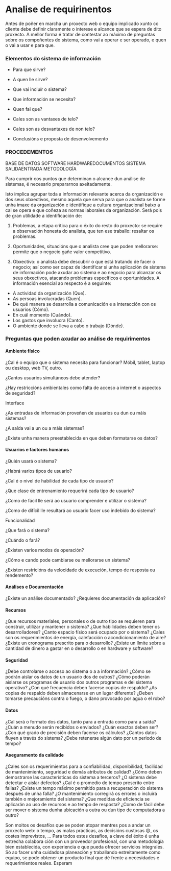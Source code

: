 # Analise de requirinentos

Antes de poñer en marcha un proxecto web o equipo implicado xunto co cliente debe definir claramente o interese e alcance que se espera de dito proxecto. A mellor forma é tratar de contestar ao máximo de preguntas sobre os compoñentes do sistema, como vai a operar e ser operado, e quen o vai a usar e para que.

### Elementos do sistema de información 

- Para que sirve?

- A quen lle sirve?

- Que vai incluír o sistema?

- Que información se necesita?

- Quen fai que?

- Cales son as vantaxes de telo?

- Cales son as desvantaxes de non telo?

- Conclusións e proposta de desenvolvemento

  

### PROCEDEMENTOS

  BASE DE DATOS SOFTWARE
  HARDWAREDOCUMENTOS
  SISTEMA SALIDAENTRADA
  METODOLOGÍA


Para cumprir cos puntos que determinan o alcance dun análise de sistemas, é necesario prepararnos axeitadamente.

Isto implica agrupar toda a información relevante acerca da organización e dos seus obxectivos, mesmo aquela que serva para que o analista se forme unha imaxe da organización e identifique a cultura organizacional baixo a cal se opera e que coñeza as normas laborales da organización.
Será pois de gran utilidade a identificación de:

1. Problemas, a etapa crítica para o éxito do resto do proxecto: se require a observación honesta do analista, que ten ese traballo: resaltar os problemas.

2. Oportunidades, situacións que o analista cree que poden mellorarse: permite que o negocio gañe valor competitivo.

3. Obxectivo: o analista debe descubrir o que está tratando de facer o negocio; así como ser capaz de identificar si unha aplicación de sistema de información pode axudar ao sistema e ao negocio para alcanzar os seus obxectivos, atacando problemas específicos e oportunidades.
A información esencial ao respecto é a seguinte:
- A actividad da organización (Que).
- As persoas involucradas (Quen).
- De qué manera se desarrolla a comunicación e a interacción con os usuarios (Cómo).
- En cuál momento (Cuándo).
- Los gastos que involucra (Canto).
- O ambiente donde se lleva a cabo o trabajo (Dónde).



### Preguntas que poden axudar ao análise de requirimentos

#### Ambiente físico

¿Cal é o equipo que o sistema necesita para funcionar? Móbil, tablet, laptop ou desktop, web TV, outro.

¿Cantos usuarios simultáneos debe atender?

¿Hay restriccións ambientales como falta de acceso a internet o aspectos de
seguridad?

Interface

¿As entradas de información proveñen de usuarios ou dun ou máis sistemas?

¿A saída vai a un ou a máis sistemas?

¿Existe unha manera preestablecida en que deben formatarse os datos?



#### Usuarios e factores humanos

¿Quién usará o sistema?

¿Habrá varios tipos de usuario?

¿Cal é o nivel de habilidad de cada tipo de usuario?

¿Que clase de entrenamiento requerirá cada tipo de usuario?

¿Como de fácil lle será ao usuario comprender e utilizar o sistema?

¿Como de difícil lle resultará ao usuario facer uso indebido do sistema?

Funcionalidad

¿Que fará o sistema?

¿Cuándo o fará?

¿Existen varios modos de operación?

¿Cómo e cando pode cambiarse ou mellorarse un sistema?

¿Existen restricións da velocidade de execución, tempo de resposta ou rendemento?



#### Análises e Documentación

¿Existe un análise documentado?
¿Requieres documentación da aplicación?

#### Recursos

¿Que recursos materiales, personales o de outro tipo se requieren para construir, utilizar y
mantener o sistema?
¿Que habilidades deben tener os desarrolladores?
¿Canto espacio físico será ocupado por o sistema?
¿Cales son os requerimientos de energía, calefacción o acondicionamiento de aire?
¿Existe un cronograma prescrito para o desarrollo?
¿Existe un límite sobre a cantidad de dinero a gastar en o desarrollo o en hardware y
software?

#### Seguridad

¿Debe controlarse o acceso ao sistema o a a información?
¿Cómo se podrán aislar os datos de un usuario dos de outros?
¿Cómo poderán aislarse os programas de usuario dos outros programas e del
sistema operativo?
¿Con qué frecuencia deben facerse copias de respaldo?
¿As copias de respaldo deben almacenarse en un lugar diferente?
¿Deben tomarse precaucións contra o fuego, o dano provocado por agua o el
robo?

#### Datos

¿Cal será o formato dos datos, tanto para a entrada como para a saída?
¿Cuán a menudo serán recibidos o enviados?
¿Cuán exactos deben ser?
¿Con qué grado de precisión deben facerse os cálculos?
¿Cantos datos fluyen a través do sistema?
¿Debe retenerse algún dato por un periodo de tempo?



#### Aseguramento da calidade

¿Cales son os requerimientos para a confiabilidad, disponibilidad, facilidad de
mantenimiento, seguridad e demás atributos de calidad?
¿Cómo deben demostrarse las características do sistema a terceros?
¿O sistema debe detectar e aislar defectos?
¿Cal é o promedio de tempo prescrito entre fallas?
¿Existe un tempo máximo permitido para a recuperación do sistema después
de unha falla?
¿O mantenimiento corregirá os errores o incluirá también o mejoramiento del
sistema?
¿Que medidas de eficiencia se aplicarán ao uso de recursos e ao tempo de resposta?
¿Como de fácil debe ser mover o sistema dunha ubicación a outra ou dun tipo de computadora a outro?



Son moitos os desafíos que se poden atopar mentres pos a andar un proxecto web: o tempo, as malas prácticas, as decisións custosas :smile:, os costes imprevistos, ...
Para todos estes desafíos, a clave del
éxito é unha estrecha colabora ción
con un proveedor profesional, con una
metodología bien establecida, con
experiencia e que pueda ofrecer servicios
integrales.
Só ao facer unha cuidadosa planeación y
traballando estreitamente como equipo,
se pode obtener un producto final que
dé frente a necesidades e requerimientos
reales.
Esperam